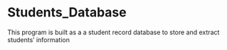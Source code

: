 # Students_Database
This program is built as a a student record database to store and extract students’ information
